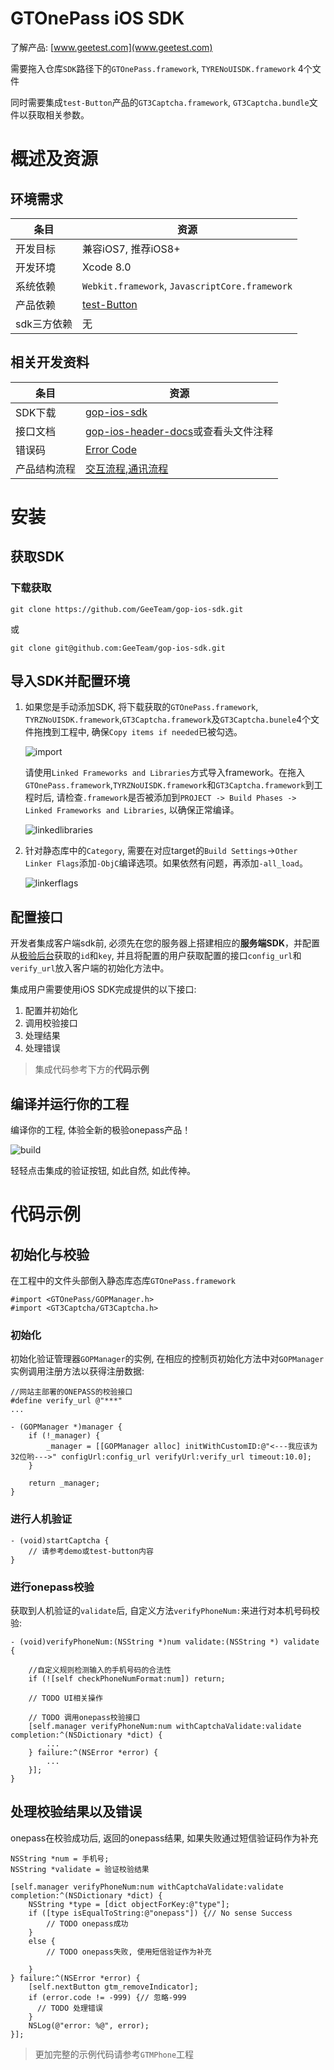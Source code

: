 # GTOnePass iOS SDK

了解产品: [www.geetest.com](www.geetest.com)

需要拖入仓库`SDK`路径下的`GTOnePass.framework`, `TYRENoUISDK.framework` 4个文件

同时需要集成`test-Button`产品的`GT3Captcha.framework`, `GT3Captcha.bundle`文件以获取相关参数。

# 概述及资源

## 环境需求

条目	|资源 			
------	|------------	
开发目标|兼容iOS7, 推荐iOS8+		
开发环境|Xcode 8.0	
系统依赖|`Webkit.framework`, `JavascriptCore.framework`
产品依赖|[test-Button](http://docs.geetest.com/install/overview/)
sdk三方依赖|无		

## 相关开发资料

条目|资源|
-------------	|--------------
SDK下载			|[gop-ios-sdk](http://github.com/GeeTeam/gop-ios-sdk)
接口文档		|[gop-ios-header-docs](http://github.com/GeeTeam/gop-ios-sdk/blob/master/SDK/gop-ios-dev-doc.md)或查看头文件注释
错误码			|[Error Code](http://github.com/GeeTeam/gop-ios-sdk/blob/master/SDK/gop-ios-dev-doc.md#errorcode)
产品结构流程  	|[交互流程](http://docs.geetest.com/onepass/overview/#交互流程),[通讯流程](http://docs.geetest.com/onepass/overview/#通讯流程)

# 安装

## 获取SDK

### 下载获取

```
git clone https://github.com/GeeTeam/gop-ios-sdk.git
```
或

```
git clone git@github.com:GeeTeam/gop-ios-sdk.git
```

## 导入SDK并配置环境

1. 如果您是手动添加SDK, 将下载获取的`GTOnePass.framework`, `TYRZNoUISDK.framework`,`GT3Captcha.framework`及`GT3Captcha.bunele`4个文件拖拽到工程中, 确保`Copy items if needed`已被勾选。

	![import](./img/import.png)
	
	请使用`Linked Frameworks and Libraries`方式导入framework。在拖入`GTOnePass.framework`,`TYRZNoUISDK.framework`和`GT3Captcha.framework`到工程时后, 请检查`.framework`是否被添加到`PROJECT -> Build Phases -> Linked Frameworks and Libraries`, 以确保正常编译。
	
	![linkedlibraries](./img/linkedlibraries.png)

2. 针对静态库中的`Category`, 需要在对应target的`Build Settings`->`Other Linker Flags`添加`-ObjC`编译选项。如果依然有问题，再添加`-all_load`。

	![linkerflags](./img/linkerflags.png)

## 配置接口

开发者集成客户端sdk前, 必须先在您的服务器上搭建相应的**服务端SDK**，并配置从[极验后台](https://account.geetest.com/login)获取的`id`和`key`, 并且将配置的用户获取配置的接口`config_url`和`verify_url`放入客户端的初始化方法中。

集成用户需要使用iOS SDK完成提供的以下接口:

1. 配置并初始化
2. 调用校验接口
3. 处理结果
4. 处理错误

>集成代码参考下方的**代码示例**

## 编译并运行你的工程

编译你的工程, 体验全新的极验onepass产品！

![build](./img/build.png)

轻轻点击集成的验证按钮, 如此自然, 如此传神。

# 代码示例

## 初始化与校验

在工程中的文件头部倒入静态库态库`GTOnePass.framework`

```objc
#import <GTOnePass/GOPManager.h>
#import <GT3Captcha/GT3Captcha.h>
```

### 初始化
	
初始化验证管理器`GOPManager`的实例, 在相应的控制页初始化方法中对`GOPManager `实例调用注册方法以获得注册数据:
	
```objc
//网站主部署的ONEPASS的校验接口
#define verify_url @"***"
...
	
- (GOPManager *)manager {
    if (!_manager) {
        _manager = [[GOPManager alloc] initWithCustomID:@"<---我应该为32位哟--->" configUrl:config_url verifyUrl:verify_url timeout:10.0];
    }
    
    return _manager;
}
```

### 进行人机验证

```objc
- (void)startCaptcha {
	// 请参考demo或test-button内容
}
```
	
### 进行onepass校验
	
获取到人机验证的`validate`后, 自定义方法`verifyPhoneNum:`来进行对本机号码校验:
	
```objc
- (void)verifyPhoneNum:(NSString *)num validate:(NSString *) validate {
    
    //自定义规则检测输入的手机号码的合法性
    if (![self checkPhoneNumFormat:num]) return;
    
    // TODO UI相关操作
    
    // TODO 调用onepass校验接口
	[self.manager verifyPhoneNum:num withCaptchaValidate:validate completion:^(NSDictionary *dict) {
        ...
    } failure:^(NSError *error) {
        ...
    }];
}
```

## 处理校验结果以及错误

onepass在校验成功后, 返回的onepass结果, 如果失败通过短信验证码作为补充

```objc
NSString *num = 手机号;
NSString *validate = 验证校验结果

[self.manager verifyPhoneNum:num withCaptchaValidate:validate completion:^(NSDictionary *dict) {
    NSString *type = [dict objectForKey:@"type"];
    if ([type isEqualToString:@"onepass"]) {// No sense Success
        // TODO onepass成功
    }
    else {
        // TODO onepass失败, 使用短信验证作为补充
        
    }
} failure:^(NSError *error) {
    [self.nextButton gtm_removeIndicator];
    if (error.code != -999) {// 忽略-999
      // TODO 处理错误
    }
    NSLog(@"error: %@", error);
}];
```

>更加完整的示例代码请参考`GTMPhone`工程